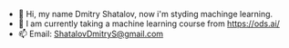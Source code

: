- 👋 Hi, my name Dmitry Shatalov, now i'm styding machinge learning.
- 🌱 I am currently taking a machine learning course from https://ods.ai/
- 📫 Email: ShatalovDmitryS@gmail.com

